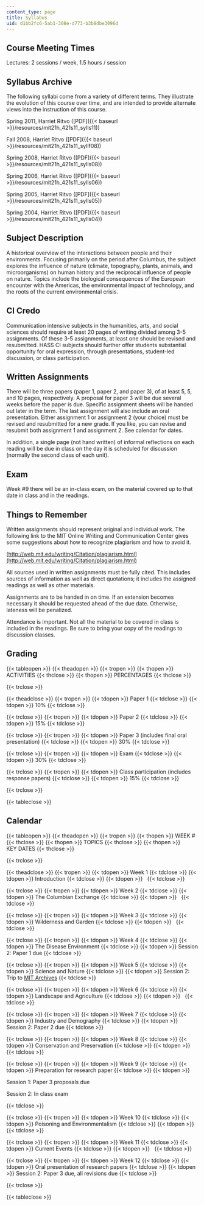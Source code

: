 ```yaml
---
content_type: page
title: Syllabus
uid: d1bb2fc6-5ab1-308e-d773-b3b8dbe3096d
---
```


Course Meeting Times
--------------------

Lectures: 2 sessions / week, 1.5 hours / session

Syllabus Archive
----------------

The following syllabi come from a variety of different terms. They illustrate the evolution of this course over time, and are intended to provide alternate views into the instruction of this course.

Spring 2011, Harriet Ritvo ([PDF]({{< baseurl >}}/resources/mit21h_421s11_sylls11))

Fall 2008, Harriet Ritvo ([PDF]({{< baseurl >}}/resources/mit21h_421s11_syllf08))

Spring 2008, Harriet Ritvo ([PDF]({{< baseurl >}}/resources/mit21h_421s11_sylls08))

Spring 2006, Harriet Ritvo ([PDF]({{< baseurl >}}/resources/mit21h_421s11_sylls06))

Spring 2005, Harriet Ritvo ([PDF]({{< baseurl >}}/resources/mit21h_421s11_sylls05))

Spring 2004, Harriet Ritvo ([PDF]({{< baseurl >}}/resources/mit21h_421s11_sylls04))

Subject Description
-------------------

A historical overview of the interactions between people and their environments. Focusing primarily on the period after Columbus, the subject explores the influence of nature (climate, topography, plants, animals, and microorganisms) on human history and the reciprocal influence of people on nature. Topics include the biological consequences of the European encounter with the Americas, the environmental impact of technology, and the roots of the current environmental crisis.

CI Credo
--------

Communication intensive subjects in the humanities, arts, and social sciences should require at least 20 pages of writing divided among 3-5 assignments. Of these 3-5 assignments, at least one should be revised and resubmitted. HASS CI subjects should further offer students substantial opportunity for oral expression, through presentations, student-led discussion, or class participation.

Written Assignments
-------------------

There will be three papers (paper 1, paper 2, and paper 3), of at least 5, 5, and 10 pages, respectively. A proposal for paper 3 will be due several weeks before the paper is due. Specific assignment sheets will be handed out later in the term. The last assignment will also include an oral presentation. Either assignment 1 or assignment 2 (your choice) must be revised and resubmitted for a new grade. If you like, you can revise and resubmit both assignment 1 and assignment 2. See calendar for dates.

In addition, a single page (not hand written) of informal reflections on each reading will be due in class on the day it is scheduled for discussion (normally the second class of each unit).

Exam
----

Week #9 there will be an in-class exam, on the material covered up to that date in class and in the readings.

Things to Remember
------------------

Written assignments should represent original and individual work. The following link to the MIT Online Writing and Communication Center gives some suggestions about how to recognize plagiarism and how to avoid it.

[http://web.mit.edu/writing/Citation/plagiarism.html](http://web.mit.edu/writing/Citation/plagiarism.html)

All sources used in written assignments must be fully cited. This includes sources of information as well as direct quotations; it includes the assigned readings as well as other materials.

Assignments are to be handed in on time. If an extension becomes necessary it should be requested ahead of the due date. Otherwise, lateness will be penalized.

Attendance is important. Not all the material to be covered in class is included in the readings. Be sure to bring your copy of the readings to discussion classes.

Grading
-------

{{< tableopen >}}
{{< theadopen >}}
{{< tropen >}}
{{< thopen >}}
ACTIVITIES
{{< thclose >}}
{{< thopen >}}
PERCENTAGES
{{< thclose >}}

{{< trclose >}}

{{< theadclose >}}
{{< tropen >}}
{{< tdopen >}}
Paper 1
{{< tdclose >}}
{{< tdopen >}}
10%
{{< tdclose >}}

{{< trclose >}}
{{< tropen >}}
{{< tdopen >}}
Paper 2
{{< tdclose >}}
{{< tdopen >}}
15%
{{< tdclose >}}

{{< trclose >}}
{{< tropen >}}
{{< tdopen >}}
Paper 3 (includes final oral presentation)
{{< tdclose >}}
{{< tdopen >}}
30%
{{< tdclose >}}

{{< trclose >}}
{{< tropen >}}
{{< tdopen >}}
Exam
{{< tdclose >}}
{{< tdopen >}}
30%
{{< tdclose >}}

{{< trclose >}}
{{< tropen >}}
{{< tdopen >}}
Class participation (includes response papers)
{{< tdclose >}}
{{< tdopen >}}
15%
{{< tdclose >}}

{{< trclose >}}

{{< tableclose >}}

Calendar
--------

{{< tableopen >}}
{{< theadopen >}}
{{< tropen >}}
{{< thopen >}}
WEEK #
{{< thclose >}}
{{< thopen >}}
TOPICS
{{< thclose >}}
{{< thopen >}}
KEY DATES
{{< thclose >}}

{{< trclose >}}

{{< theadclose >}}
{{< tropen >}}
{{< tdopen >}}
Week 1
{{< tdclose >}}
{{< tdopen >}}
Introduction
{{< tdclose >}}
{{< tdopen >}}
 
{{< tdclose >}}

{{< trclose >}}
{{< tropen >}}
{{< tdopen >}}
Week 2
{{< tdclose >}}
{{< tdopen >}}
The Columbian Exchange
{{< tdclose >}}
{{< tdopen >}}
 
{{< tdclose >}}

{{< trclose >}}
{{< tropen >}}
{{< tdopen >}}
Week 3
{{< tdclose >}}
{{< tdopen >}}
Wilderness and Garden
{{< tdclose >}}
{{< tdopen >}}
 
{{< tdclose >}}

{{< trclose >}}
{{< tropen >}}
{{< tdopen >}}
Week 4
{{< tdclose >}}
{{< tdopen >}}
The Disease Environment
{{< tdclose >}}
{{< tdopen >}}
Session 2: Paper 1 due
{{< tdclose >}}

{{< trclose >}}
{{< tropen >}}
{{< tdopen >}}
Week 5
{{< tdclose >}}
{{< tdopen >}}
Science and Nature
{{< tdclose >}}
{{< tdopen >}}
Session 2: Trip to [MIT Archives](http://libraries.mit.edu/archives/)
{{< tdclose >}}

{{< trclose >}}
{{< tropen >}}
{{< tdopen >}}
Week 6
{{< tdclose >}}
{{< tdopen >}}
Landscape and Agriculture
{{< tdclose >}}
{{< tdopen >}}
 
{{< tdclose >}}

{{< trclose >}}
{{< tropen >}}
{{< tdopen >}}
Week 7
{{< tdclose >}}
{{< tdopen >}}
Industry and Demography
{{< tdclose >}}
{{< tdopen >}}
Session 2: Paper 2 due
{{< tdclose >}}

{{< trclose >}}
{{< tropen >}}
{{< tdopen >}}
Week 8
{{< tdclose >}}
{{< tdopen >}}
Conservation and Preservation
{{< tdclose >}}
{{< tdopen >}}
 
{{< tdclose >}}

{{< trclose >}}
{{< tropen >}}
{{< tdopen >}}
Week 9
{{< tdclose >}}
{{< tdopen >}}
Preparation for research paper
{{< tdclose >}}
{{< tdopen >}}


Session 1: Paper 3 proposals due

Session 2: In class exam


{{< tdclose >}}

{{< trclose >}}
{{< tropen >}}
{{< tdopen >}}
Week 10
{{< tdclose >}}
{{< tdopen >}}
Poisoning and Environmentalism
{{< tdclose >}}
{{< tdopen >}}
 
{{< tdclose >}}

{{< trclose >}}
{{< tropen >}}
{{< tdopen >}}
Week 11
{{< tdclose >}}
{{< tdopen >}}
Current Events
{{< tdclose >}}
{{< tdopen >}}
 
{{< tdclose >}}

{{< trclose >}}
{{< tropen >}}
{{< tdopen >}}
Week 12
{{< tdclose >}}
{{< tdopen >}}
Oral presentation of research papers
{{< tdclose >}}
{{< tdopen >}}
Session 2: Paper 3 due, all revisions due
{{< tdclose >}}

{{< trclose >}}

{{< tableclose >}}